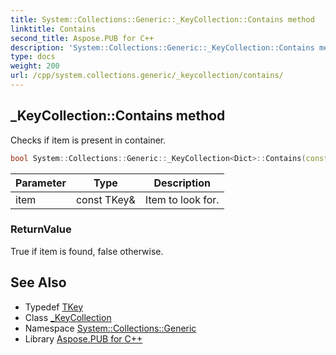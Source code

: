 ```yaml
---
title: System::Collections::Generic::_KeyCollection::Contains method
linktitle: Contains
second_title: Aspose.PUB for C++
description: 'System::Collections::Generic::_KeyCollection::Contains method. Checks if item is present in container in C++.'
type: docs
weight: 200
url: /cpp/system.collections.generic/_keycollection/contains/
---
```

## _KeyCollection::Contains method


Checks if item is present in container.

```cpp
bool System::Collections::Generic::_KeyCollection<Dict>::Contains(const TKey &item) const override
```


| Parameter | Type | Description |
| --- | --- | --- |
| item | const TKey\& | Item to look for. |

### ReturnValue

True if item is found, false otherwise.

## See Also

* Typedef [TKey](../tkey/)
* Class [_KeyCollection](../)
* Namespace [System::Collections::Generic](../../)
* Library [Aspose.PUB for C++](../../../)
